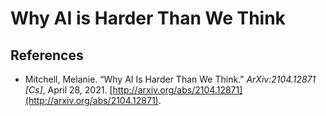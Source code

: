 # Why AI is Harder Than We Think



## References
- Mitchell, Melanie. “Why AI Is Harder Than We Think.” _ArXiv:2104.12871 [Cs]_, April 28, 2021. [http://arxiv.org/abs/2104.12871](http://arxiv.org/abs/2104.12871).